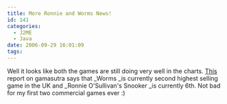 ```yaml
---
title: More Ronnie and Worms News!
id: 141
categories:
  - J2ME
  - Java
date: 2006-09-29 16:01:09
tags:
---
```


Well it looks like both the games are still doing very well in the charts. [This](https://www.gamasutra.com/php-bin/news_index.php?story=10685) report on gamasutra says that _Worms _is currently second highest selling game in the UK and _Ronnie O'Sullivan's Snooker _is currently 6th. Not bad for my first two commercial games ever :)